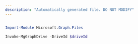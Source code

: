 ```yaml
---
description: "Automatically generated file. DO NOT MODIFY"
---
```


```powershell

Import-Module Microsoft.Graph.Files

Invoke-MgGraphDrive -DriveId $driveId

```